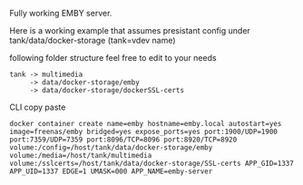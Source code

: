 Fully working EMBY server.

Here is a working example that assumes presistant config under tank/data/docker-storage
(tank=vdev name)

following folder structure feel free to edit to your needs
```
tank -> multimedia
     -> data/docker-storage/emby
     -> data/docker-storage/dockerSSL-certs
```

CLI copy paste

```
docker container create name=emby hostname=emby.local autostart=yes image=freenas/emby bridged=yes expose_ports=yes port:1900/UDP=1900 port:7359/UDP=7359 port:8096/TCP=8096 port:8920/TCP=8920 volume:/config=/host/tank/data/docker-storage/emby volume:/media=/host/tank/multimedia volume:/sslcerts=/host/tank/data/docker-storage/SSL-certs APP_GID=1337 APP_UID=1337 EDGE=1 UMASK=000 APP_NAME=emby-server
```
